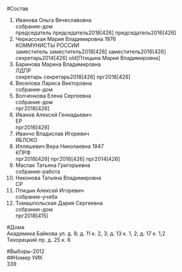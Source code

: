 #Состав  
1. Иванова Ольга Вячеславовна  
    собрание-дом  
    председатель председатель2018[426] председатель2016[426]  
2. Черкасская Мария Владимировна 1976  
    КОММУНИСТЫ РОССИИ  
    заместитель заместитель2018[426] заместитель2016[426] секретарь2014[426] old[Птицына Мария Владимировна]  
3. Баринова Марина Владимировна  
    ЛДПР  
    секретарь секретарь2018[426] прг2016[426]  
4. Веселова Лариса Викторовна  
    собрание-дом  
5. Волченкова Елена Сергеевна  
    собрание-дом  
    прг2018[426]  
6. Иванов Алексей Геннадьевич  
    ЕР  
    прг2016[426]  
7. Иванчо Владислав Игоревич  
    ЯБЛОКО  
8. Илляшевич Вера Николаевна 1947  
    КПРФ  
    прг2018[426] прг2016[426] прг2014[426]  
9. Маслак Татьяна Григорьевна  
    собрание-работа  
10. Никонова Татьяна Владимировна  
    СР  
11. Птицын Алексей Игоревич  
    собрание-учеба  
12. Томашпольская Дария Сергеевна  
    собрание-дом  
    прг2018[415]  
  
#Дома  
Академика Байкова ул. д. 8; д. 11 к. 2, 3; д. 13 к. 1, 2; д. 17 к. 1,2 Тихорецкий пр. д. 25 к. 6  
  
#Выборы-2012  
##Номер УИК  
339  
